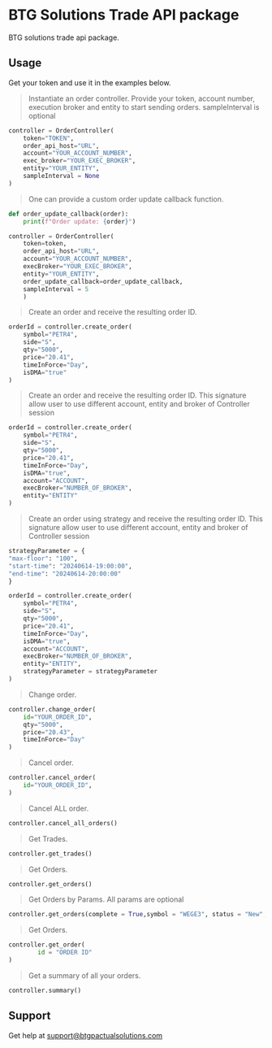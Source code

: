 # BTG Solutions Trade API package

BTG solutions trade api package.


## Usage

Get your token and use it in the examples below.

> Instantiate an order controller. Provide your token, account number, execution broker and entity to start sending orders.
sampleInterval is optional

```Python
controller = OrderController(
    token="TOKEN",
    order_api_host="URL",
    account="YOUR_ACCOUNT_NUMBER",
    exec_broker="YOUR_EXEC_BROKER",
    entity="YOUR_ENTITY",
    sampleInterval = None
)
```

> One can provide a custom order update callback function.

```Python
def order_update_callback(order):
    print(f"Order update: {order}")

controller = OrderController(
    token=token,
    order_api_host="URL",
    account="YOUR_ACCOUNT_NUMBER",
    execBroker="YOUR_EXEC_BROKER",
    entity="YOUR_ENTITY",
    order_update_callback=order_update_callback,
    sampleInterval = 5
    )
```

> Create an order and receive the resulting order ID.

```Python
orderId = controller.create_order(
    symbol="PETR4",
    side="S",
    qty="5000",
    price="20.41",
    timeInForce="Day",
    isDMA="true"
)
```

> Create an order and receive the resulting order ID.
	This signature allow user to use different account, entity and broker of Controller session 

```Python
orderId = controller.create_order(
    symbol="PETR4",
    side="S",
    qty="5000",
    price="20.41",
    timeInForce="Day",
    isDMA="true",
    account="ACCOUNT", 
    execBroker="NUMBER_OF_BROKER", 
    entity="ENTITY"
)
```


> Create an order using strategy and receive the resulting order ID.
	This signature allow user to use different account, entity and broker of Controller session 

```Python
strategyParameter = { 
"max-floor": "100",    
"start-time": "20240614-19:00:00",
"end-time": "20240614-20:00:00"
}

orderId = controller.create_order(
    symbol="PETR4",
    side="S",
    qty="5000",
    price="20.41",
    timeInForce="Day",
    isDMA="true",
    account="ACCOUNT", 
    execBroker="NUMBER_OF_BROKER", 
    entity="ENTITY",
    strategyParameter = strategyParameter
)
```

> Change order.

```Python
controller.change_order(
    id="YOUR_ORDER_ID",
    qty="5000",
    price="20.43",
    timeInForce="Day"
)
```

> Cancel order.

```Python
controller.cancel_order(
    id="YOUR_ORDER_ID",
)
```

> Cancel ALL order.

```Python
controller.cancel_all_orders()
```

> Get Trades.

```Python
controller.get_trades()
```

> Get Orders.

```Python
controller.get_orders()
```

> Get Orders by Params.
All params are optional
```Python
controller.get_orders(complete = True,symbol = "WEGE3", status = "New", side = "Sell",memo = "memo",parent = True)
```

> Get Orders.

```Python
controller.get_order(
		id = "ORDER ID"
)
```

> Get a summary of all your orders.

```Python
controller.summary()
```

## Support

Get help at support@btgpactualsolutions.com